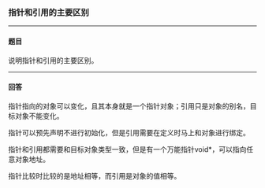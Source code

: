 ### 指针和引用的主要区别
***
#### 题目

说明指针和引用的主要区别。

***
#### 回答

指针指向的对象可以变化，且其本身就是一个指针对象；引用只是对象的别名，目标对象不能变化。  

指针可以预先声明不进行初始化，但是引用需要在定义时马上和对象进行绑定。  

指针和引用都需要和目标对象类型一致，但是有一个万能指针void*，可以指向任意对象地址。  

指针比较时比较的是地址相等，而引用是对象的值相等。  